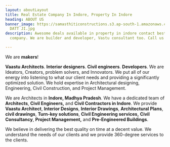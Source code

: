 ```yaml
---
layout: aboutLayout
title: Real Estate Company In Indore, Property In Indore
heading: ABOUT US
banner_image: https://samasthiticonstructions.s3.ap-south-1.amazonaws.com/uploads/GURU
  DATT JI.jpg
description: Awesome deals available in property in indore contact best real estate
  company. We are builder and developer, Vastu consultant too. Call us on 9111088801

---
```

We are **makers**!

**Vaastu Architects**. **Interior designers**. **Civil engineers**. **Developers**. We are Ideators, Creators, problem solvers, and Innovators. We put all of our energy into listening to what our client needs and providing a significantly optimized solution. We hold expertise in Architectural designing, Engineering, Civil Construction, and Project Management.

We are Architects in **Indore, Madhya Pradesh**. We have a dedicated team of **Architects**, **Civil Engineers,** and **Civil Contractors in Indore**. We provide **Vaastu Architect**, **Interior Designs**, **Interior Drawings**, **Architectural Plans**, **civil drawings**, **Turn-key solutions**, **Civil Engineering services,** **Civil Consultancy**, **Project Management,** and **Pre-Engineered Buildings**.

We believe in delivering the best quality on time at a decent value. We understand the needs of our clients and we provide 360-degree services to the clients.